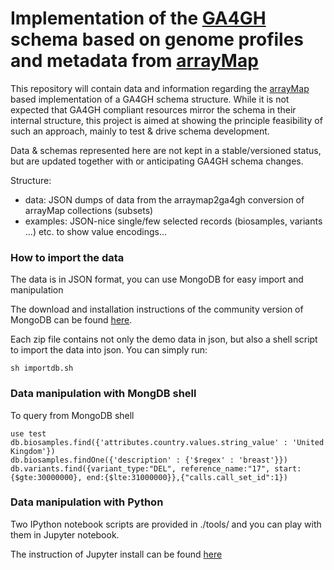 # Implementation of the [GA4GH](http://github.com/ga4gh/schemas/) schema based on genome profiles and metadata from [arrayMap](http://arraymap.org)

This repository will contain data and information regarding the [arrayMap](http://arraymap.org) based implementation of a GA4GH schema structure. While it is not expected that GA4GH compliant resources mirror the schema in their internal structure, this project is aimed at showing the principle feasibility of such an approach, mainly to test & drive schema development.

Data & schemas represented here are not kept in a stable/versioned status, but are updated together with or anticipating GA4GH schema changes.

Structure:

* data: JSON dumps of data from the arraymap2ga4gh conversion of arrayMap collections (subsets)
* examples: JSON-nice single/few selected records (biosamples, variants ...) etc. to show value encodings...

### How to import the data

The data is in JSON format, you can use MongoDB for easy import and manipulation

The download and installation instructions of the community version of MongoDB can be found [here](https://www.mongodb.com/download-center#community).

Each zip file contains not only the demo data in json, but also a shell script to import the data into json.
You can simply run:
```
sh importdb.sh
```

### Data manipulation with MongDB shell

To query from MongoDB shell
```
use test
db.biosamples.find({'attributes.country.values.string_value' : 'United Kingdom'})
db.biosamples.findOne({'description' : {'$regex' : 'breast'}})
db.variants.find({variant_type:"DEL", reference_name:"17", start:{$gte:30000000}, end:{$lte:31000000}},{"calls.call_set_id":1})
```

### Data manipulation with Python

Two IPython notebook scripts are provided in ./tools/ and you can play with them in Jupyter notebook.

The instruction of Jupyter install can be found [here](https://jupyter.org/install.html)
